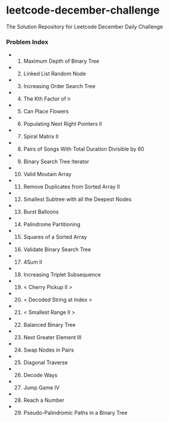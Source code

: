 # leetcode-december-challenge
The Solution Repository for Leetcode December Daily Challenge

### Problem Index
* 01) Maximum Depth of Binary Tree
* 02) Linked List Random Node
* 03) Increasing Order Search Tree 
* 04) The Kth Factor of n
* 05) Can Place Flowers
* 06) Populating Next Right Pointers II
* 07) Spiral Matrix II
* 08) Pairs of Songs With Total Duration Divisible by 60
* 09) Binary Search Tree Iterator
* 10) Valid Moutain Array
* 11) Remove Duplicates from Sorted Array II
* 12) Smallest Subtree with all the Deepest Nodes
* 13) Burst Balloons 
* 14) Palindrome Partitioning
* 15) Squares of a Sorted Array
* 16) Validate Binary Search Tree
* 17) 4Sum II
* 18) Increasing Triplet Subsequence
* 19) < Cherry Pickup II >
* 20) < Decoded String at Index >
* 21) < Smallest Range II >
* 22) Balanced Binary Tree
* 23) Next Greater Element III
* 24) Swap Nodes in Pairs
* 25) Diagonal Traverse 
* 26) Decode Ways
* 27) Jump Game IV
* 28) Reach a Number
* 29) Pseudo-Palindromic Paths in a Binary Tree
